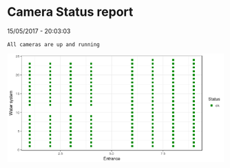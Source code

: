 Camera Status report
================
15/05/2017 - 20:03:03

    All cameras are up and running

![](camreport_files/figure-markdown_github/unnamed-chunk-2-1.png)
